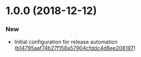 # 1.0.0 (2018-12-12)


### New

* Initial configuration for release automation ([b14795aaf74b27f158a57904cfddc4d8ee208197](https://github.com/markusguenther/release-automator-tugmd/commit/b14795aaf74b27f158a57904cfddc4d8ee208197))
